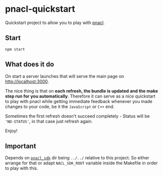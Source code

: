 # pnacl-quickstart

Quickstart project to allow you to play with [pnacl](https://developers.google.com/native-client/dev/).

## Start

    npm start

## What does it do

On start a server launches that will serve the main page on [http://localhost:3000](http://localhost:3000).

The nice thing is that on **each refresh, the bundle is updated and the make step run for you automatically**.
Therefore it can serve as a nice quickstart to play with pnacl while getting immediate feedback whenever you made
changes to your code, be it the `JavaScript` or `C++` end.

Sometimes the first refresh doesn't succeed completely - Status will be `'NO-STATUS'`, in that case just refresh
again.

Enjoy!

## Important

Depends on [`pnacl_sdk`](https://developers.google.com/native-client/dev/sdk/download) dir being `../../` relative to
this project. So either arrange for that or adapt `NACL_SDK_ROOT` variable inside the Makefile in order to play with
this.
